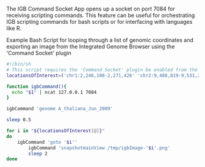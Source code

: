 The IGB Command Socket App opens up a socket on port 7084 for receiving scripting commands. This feature can be useful for orchestrating IGB scripting commands for bash scripts or for interfacing with languages like R.

Example Bash Script for looping through a list of genomic coordinates and exporting an image from the Integrated Genome Browser using the 'Command Socket' plugin

```bash
#!/bin/sh
# This script requires the 'Command Socket' plugin be enabled from the 'Plugins' tab
locationsOfInterest=('chr1:2,246,108-2,271,426' 'chr2:9,488,819-9,531,295' 'chr3:8,407,934-8,454,574' )

function igbCommand(){
  echo "$1" | ncat 127.0.0.1 7084
}

igbCommand 'genome A_thaliana_Jun_2009'

sleep 0.5

for i in "${locationsOfInterest[@]}"
do
	igbCommand 'goto '$i''
        igbCommand 'snapshotmainView /tmp/igbImage-'$i'.png'        
        sleep 2
done
```
